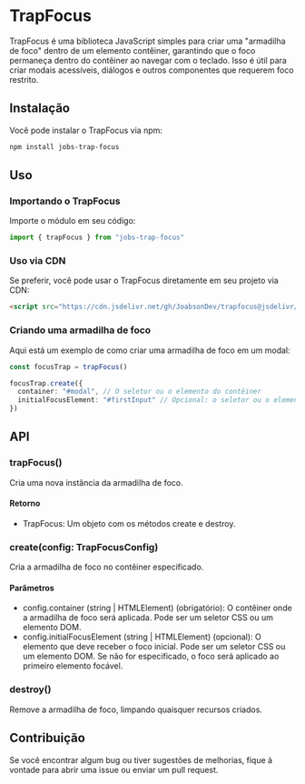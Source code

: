 # TrapFocus

TrapFocus é uma biblioteca JavaScript simples para criar uma "armadilha de foco" dentro de um elemento contêiner, garantindo que o foco permaneça dentro do contêiner ao navegar com o teclado. Isso é útil para criar modais acessíveis, diálogos e outros componentes que requerem foco restrito.

## Instalação

Você pode instalar o TrapFocus via npm:

```bash
npm install jobs-trap-focus
```

## Uso

### Importando o TrapFocus

Importe o módulo em seu código:

```typescript
import { trapFocus } from "jobs-trap-focus"
```

### Uso via CDN

Se preferir, você pode usar o TrapFocus diretamente em seu projeto via CDN:

```html
<script src="https://cdn.jsdelivr.net/gh/JoabsonDev/trapfocus@jsdelivr/trapfocus.js"></script>
```

### Criando uma armadilha de foco

Aqui está um exemplo de como criar uma armadilha de foco em um modal:

```typescript
const focusTrap = trapFocus()

focusTrap.create({
  container: "#modal", // O seletor ou o elemento do contêiner
  initialFocusElement: "#firstInput" // Opcional: o seletor ou o elemento que deve receber o foco inicial
})
```

## API

### trapFocus()

Cria uma nova instância da armadilha de foco.

#### Retorno

- TrapFocus: Um objeto com os métodos create e destroy.

### create(config: TrapFocusConfig)

Cria a armadilha de foco no contêiner especificado.

#### Parâmetros

- config.container (string | HTMLElement) (obrigatório): O contêiner onde a armadilha de foco será aplicada. Pode ser um seletor CSS ou um elemento DOM.
- config.initialFocusElement (string | HTMLElement) (opcional): O elemento que deve receber o foco inicial. Pode ser um seletor CSS ou um elemento DOM. Se não for especificado, o foco será aplicado ao primeiro elemento focável.

### destroy()

Remove a armadilha de foco, limpando quaisquer recursos criados.

## Contribuição

Se você encontrar algum bug ou tiver sugestões de melhorias, fique à vontade para abrir uma issue ou enviar um pull request.

